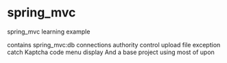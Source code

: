 # spring_mvc
spring_mvc learning example

contains spring_mvc:db connections
					authority control
					upload file
					exception catch
					Kaptcha code
					menu display
And a base project using most of upon